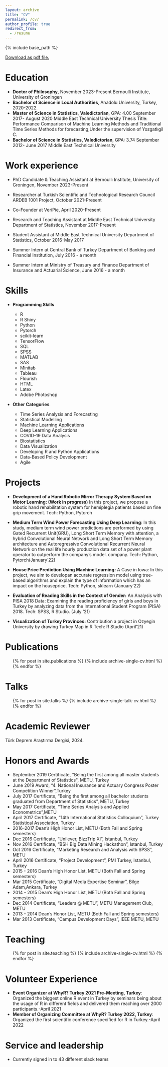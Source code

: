 ```yaml
---
layout: archive
title: "CV"
permalink: /cv/
author_profile: true
redirect_from:
  - /resume
---
```


{% include base_path %}

[Download as pdf file.](https://github.com/ozancanozdemir/ozancanozdemir.github.io/raw/master/Ozancan%20Ozdemir%20CV.pdf) 

Education
======
* **Doctor of Philosophy**, November 2023-Present
Bernoulli Institute, University of Groningen
* **Bachelor of Science in Local Authorities**, Anadolu University, Turkey, 2020-2022.
* **Master of Science in Statistics**, **Valedictorian**, GPA: 4.00 September 2017- August 2020
Middle East Technical University
Thesis Title: Performance Comparison of Machine Learning Methods and Traditional Time Series Methods for forecasting,Under the supervision of Yozgatlıgil C.
* **Bachelor of Science in Statistics, Valedictorian**, GPA: 3.74 September 2012- June 2017
Middle East Technical University

Work experience
======

* PhD Candidate  & Teaching Assistant at Bernoullı Institute, University of Groningen, November 2023-Present

* Researcher at Turkish Scientific and Technological Research Council ARDEB 1001 Project, October 2021-Present

* Co-Founder at VeriPie, April 2020-Present

* Research and Teaching Assistant at Middle East Technical University Department of Statistics, November 2017-Present

* Student Assistant at Middle East Technical University Department of Statistics, October 2016-May 2017

* Summer Intern at Central Bank of Turkey Department of Banking and Financial Institution, July 2016 - a month

* Summer Intern at Ministry of Treasury and Finance Department of Insurance and Actuarial Science, June 2016 - a month

  
Skills
======
+ **Programming Skills**

  * R
  * R Shiny
  * Python
  * Pytorch
  * scikit-learn
  * TensorFlow
  * SQL
  * SPSS
  * MATLAB
  * SAS
  * Minitab
  * Tableau
  * Flourish
  * HTML
  * Latex
  * Adobe Photoshop
  
+ **Other Categories**

  * Time Series Analysis and Forecasting
  * Statistical Modelling
  * Machine Learning Applications
  * Deep Learning Applications
  * COVID-19 Data Analysis
  * Biostatistics
  * Data Visualization
  * Developing R and Python Applications
  * Data-Based Policy Development
  * Agile

Projects
======

+ **Development of a Hand Robotic Mirror Therapy System Based on Motor Learning: (Work in progress)** In this project, we propose a robotic hand rehabilitation system for hemiplegia patients based on fine grip movement. Tech: Python, Pytorch

+ **Medium Term Wind Power Forecasting Using Deep Learning**: In this study, medium term wind power predictions are performed by using Gated Recurrent Unit(GRU), Long Short Term Memory with attention, a hybrid Convolutional Neural Network and Long Short Term Memory architecture and Autoregressive Convolutional Recurrent Neural Network on the real life hourly production data set of a power plant operator to outperform the company’s model. company. Tech: Python, Pytorch(January’22)

+ **House Price Prediction Using Machine Learning:** A Case in Iowa: In this project, we aim to developan accurate regression model using tree-based algorithms and explain the type of information which has an impact on the houseprice. Tech: Python, sklearn (January’22)

+ **Evaluation of Reading Skills in the Context of Gender:** An Analysis with PISA 2018 Data: Examining the reading proficiency of girls and boys in Turkey by analyzing data from the International Student Program (PISA) 2018. Tech: SPSS, R Studio. (July ’21)

+ **Visualization of Turkey Provinces:** Contribution a project in Ozyegin University by drawing Turkey Map in R Tech: R Studio (April’21)

Publications
======
  <ul>{% for post in site.publications %}
    {% include archive-single-cv.html %}
  {% endfor %}</ul>
  
Talks
======
  <ul>{% for post in site.talks %}
    {% include archive-single-talk-cv.html %}
  {% endfor %}</ul>

Academic Reviewer
======

Türk Deprem Araştırma Dergisi, 2024. 

Honors and Awards 
======
* September 2019 Certificate, "Being the first among all master students at the Department of Statistics", METU, Turkey
* June 2019 Award, “4. National Insurance and Actuary Congress Poster Competition Winner”,Turkey
* July 2017 Certificate, “Being the first among all bachelor students graduated from Department of Statistics”, METU, Turkey
* May 2017 Certificate, “Time Series Analysis and Applied Econometrics”,METU
* April 2017 Certificate, “14th International Statistics Colloquium”, Turkey Statistical Association, Turkey
* 2016-2017 Dean’s High Honor List, METU (Both Fall and Spring semesters)
* Dec 2016 Certificate, “Unilever, BizzTrip XI”, Istanbul, Turkey
* Nov 2016 Certificate, “BSH Big Data Mining Hackathon”, Istanbul, Turkey
* Oct 2016 Certificate, “Marketing Research and Analysis with SPSS”, METU
* April 2016 Certificate, “Project Development”, PMI Turkey, Istanbul, Turkey
* 2015 - 2016 Dean’s High Honor List, METU (Both Fall and Spring semesters)
* Mar 2015 Certificate, “Digital Media Expertise Seminar”, Bilge Adam,Ankara, Turkey
* 2014 - 2015 Dean’s High Honor List, METU (Both Fall and Spring semesters)
* Dec 2014 Certificate, “Leaders @ METU”, METU Management Club, METU
* 2013 - 2014 Dean’s Honor List, METU (Both Fall and Spring semesters)
* Mar 2013 Certificate, “Campus Development Days”, IEEE METU, METU

Teaching
======
  <ul>{% for post in site.teaching %}
    {% include archive-single-cv.html %}
  {% endfor %}</ul>
  

Volunteer Experience
======
+ **Event Organizer at WhyR? Turkey 2021 Pre-Meeting, Turkey**: Organized the biggest online R event in Turkey by
seminars being about the usage of R in different fields and delivered them reaching over 2000 participants.-April 2021
+ **Member of Organizing Committee at WhyR? Turkey 2022, Turkey**: Organized the first scientific conference specified
for R in Turkey.-April 2022
  
Service and leadership
======
* Currently signed in to 43 different slack teams
